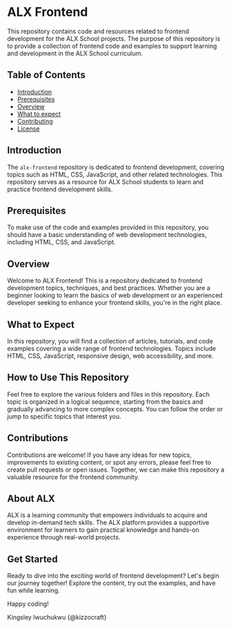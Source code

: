 # ALX Frontend

This repository contains code and resources related to frontend development for the ALX School projects. The purpose of this repository is to provide a collection of frontend code and examples to support learning and development in the ALX School curriculum.

## Table of Contents

- [Introduction](#introduction)
- [Prerequisites](#prerequisites)
- [Overview](#overview)
- [What to expect](#whattoexpect)
- [Contributing](#contributing)
- [License](#license)

## Introduction

The `alx-frontend` repository is dedicated to frontend development, covering topics such as HTML, CSS, JavaScript, and other related technologies. This repository serves as a resource for ALX School students to learn and practice frontend development skills.

## Prerequisites

To make use of the code and examples provided in this repository, you should have a basic understanding of web development technologies, including HTML, CSS, and JavaScript.

## Overview

Welcome to ALX Frontend! This is a repository dedicated to frontend development topics, techniques, and best practices. Whether you are a beginner looking to learn the basics of web development or an experienced developer seeking to enhance your frontend skills, you're in the right place.

## What to Expect

In this repository, you will find a collection of articles, tutorials, and code examples covering a wide range of frontend technologies. Topics include HTML, CSS, JavaScript, responsive design, web accessibility, and more.

## How to Use This Repository

Feel free to explore the various folders and files in this repository. Each topic is organized in a logical sequence, starting from the basics and gradually advancing to more complex concepts. You can follow the order or jump to specific topics that interest you.

## Contributions

Contributions are welcome! If you have any ideas for new topics, improvements to existing content, or spot any errors, please feel free to create pull requests or open issues. Together, we can make this repository a valuable resource for the frontend community.

## About ALX

ALX is a learning community that empowers individuals to acquire and develop in-demand tech skills. The ALX platform provides a supportive environment for learners to gain practical knowledge and hands-on experience through real-world projects.

## Get Started

Ready to dive into the exciting world of frontend development? Let's begin our journey together! Explore the content, try out the examples, and have fun while learning.

Happy coding!

Kingsley Iwuchukwu {@kizzocraft}

